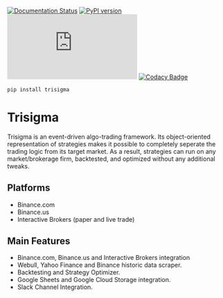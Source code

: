 [![Documentation Status](https://readthedocs.org/projects/trisigma/badge/?version=latest)](https://trisigma.readthedocs.io/en/latest/?badge=latest)
[![PyPI version](https://badge.fury.io/py/trisigma.svg)](https://badge.fury.io/py/trisigma)
[![GitHub license](https://badgen.net/github/license/Naereen/Strapdown.js)](https://github.com/Naereen/StrapDown.js/blob/master/LICENSE)
[![Codacy Badge](https://app.codacy.com/project/badge/Grade/a8cc574eb2d84be2b370f3caa6f6a969)](https://www.codacy.com/gh/ArdaGk/trisigma/dashboard?utm_source=github.com&amp;utm_medium=referral&amp;utm_content=ArdaGk/trisigma&amp;utm_campaign=Badge_Grade)
``` bash
pip install trisigma
```

# Trisigma
Trisigma is an event-driven algo-trading framework. Its object-oriented representation of strategies makes it possible to completely seperate the trading logic from its target market. As a result, strategies can run on any market/brokerage firm,  backtested, and optimized without any additional tweaks.

## Platforms
* Binance.com
* Binance.us
* Interactive Brokers (paper and live trade)

## Main Features
* Binance.com, Binance.us and Interactive Brokers integration
* Webull, Yahoo Finance and Binance historic data scraper.
* Backtesting and Strategy Optimizer.
* Google Sheets and Google Cloud Storage integration.
* Slack Channel Integration.
